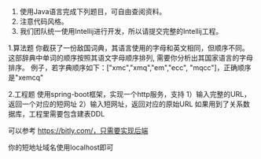 1. 使用Java语言完成下列题目，可自由查阅资料。
2. 注意代码风格。
3. 我们团队统一使用Intellij进行开发，所以请提交完整的Intellij工程。

1.算法题
你截获了一份敌国词典，其语言使用的字母和英文相同，但顺序不同。
这部辞典中单词的顺序按照其语文字母顺序排列, 需要你分析出其国家语言的字母排序。
例子，若字典顺序如下：["xmc","xmq","em","ecc", "mqcc"]，正确顺序是"xemcq"

2.工程题
使用spring-boot框架，实现一个http服务，支持
1）输入完整的URL，返回一个对应的短网址
2）输入短网址，返回对应的原始URL
如果用到了关系数据库，工程里需要包含建表DDL

可以参考 https://bitly.com/，只需要实现后端

你的短地址域名使用localhost即可
